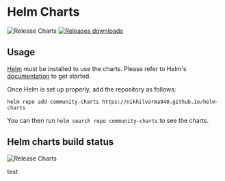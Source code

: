 # Helm Charts

![Release Charts](https://github.com/nikhilvarma940/helm-charts/actions/workflows/release.yaml/badge.svg?branch=main) [![Releases downloads](https://img.shields.io/github/downloads/nikhilvarma940/helm-charts/total.svg)](https://github.com/nikhilvarma940/helm-charts/releases)

## Usage
[Helm](https://helm.sh) must be installed to use the charts.
Please refer to Helm's [documentation](https://helm.sh/docs/) to get started.

Once Helm is set up properly, add the repository as follows:

```console
helm repo add community-charts https://nikhilvarma940.github.io/helm-charts
```

You can then run `helm search repo community-charts` to see the charts.

## Helm charts build status

![Release Charts](https://github.com/nikhilvarma940/helm-charts/actions/workflows/release.yaml/badge.svg?branch=main)

test
